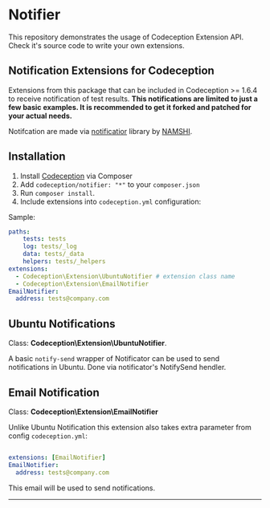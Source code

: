 Notifier
========

This repository demonstrates the usage of Codeception Extension API.
Check it's source code to write your own extensions.

## Notification Extensions for Codeception

Extensions from this package that can be included in Codeception >= 1.6.4 to receive notification of test results.
**This notifications are limited to just a few basic examples. It is recommended to get it forked and patched for your actual needs.**

Notifcation are made via [notificatior](https://github.com/namshi/notificator) library by [NAMSHI](https://github.com/namshi/).

## Installation

1. Install [Codeception](http://codeception.com) via Composer
2. Add  `codeception/notifier: "*"` to your `composer.json`
3. Run `composer install`.
4. Include extensions into `codeception.yml` configuration:

Sample:

``` yaml
paths:
    tests: tests
    log: tests/_log
    data: tests/_data
    helpers: tests/_helpers
extensions:
  - Codeception\Extension\UbuntuNotifier # extension class name
  - Codeception\Extension\EmailNotifier
EmailNotifier:
  address: tests@company.com  

```

## Ubuntu Notifications

Class: **Codeception\Extension\UbuntuNotifier**.

A basic `notify-send` wrapper of Notificator can be used to send notifications in Ubuntu.
Done via notificator's NotifySend hendler.

## Email Notification

Class: **Codeception\Extension\EmailNotifier**

Unlike Ubuntu Notification this extension also takes extra parameter from config `codeception.yml`:

``` yaml

extensions: [EmailNotifier]
EmailNotifier: 
  address: tests@company.com

```

This email will be used to send notifications.

-----